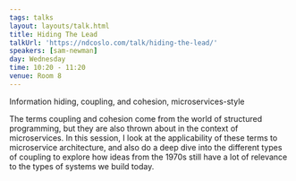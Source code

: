 ```yaml
---
tags: talks
layout: layouts/talk.html
title: Hiding The Lead
talkUrl: 'https://ndcoslo.com/talk/hiding-the-lead/'
speakers: [sam-newman]
day: Wednesday
time: 10:20 - 11:20
venue: Room 8
---
```

Information hiding, coupling, and cohesion, microservices-style


The terms coupling and cohesion come from the world of structured programming, but they are also thrown about in the context of microservices. In this session, I look at the applicability of these terms to microservice architecture, and also do a deep dive into the different types of coupling to explore how ideas from the 1970s still have a lot of relevance to the types of systems we build today.